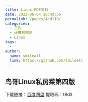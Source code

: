 ```yaml
---
title: Linux-PDF资料
date: 2023-06-04 10:43:56
permalink: /pages/4cd118/
categories:
  - 工作
  - 计算机知识
  - Linux
tags:
  - 
author: 
  name: smileatl
  link: https://github.com/smileatl
---
```


## 鸟哥Linux私房菜第四版

下载链接：[百度网盘](https://pan.baidu.com/s/1bwn6EfnydZttmlVNxx4WxQ?pwd=t8d3) 
提取码：t8d3